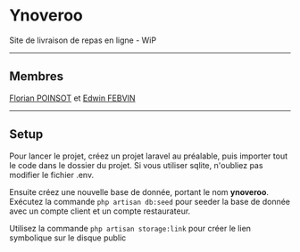 # Ynoveroo

Site de livraison de repas en ligne - WiP

----

## Membres

[Florian POINSOT](https://github.com/Zeyltar) et [Edwin FEBVIN](https://github.com/Valbatoze)

----

## Setup

Pour lancer le projet, créez un projet laravel au préalable, puis importer tout le code dans le dossier du projet. Si vous utiliser sqlite, n'oubliez pas modifier le fichier .env.

Ensuite créez une nouvelle base de donnée, portant le nom **ynoveroo**. Exécutez la commande `php artisan db:seed` pour seeder la base de donnée avec un compte client et un compte restaurateur.

Utilisez la commande `php artisan storage:link` pour créer le lien symbolique sur le disque public
